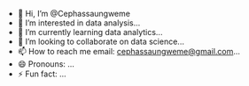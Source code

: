 - 👋 Hi, I’m @Cephassaungweme
- 👀 I’m interested in data analysis...
- 🌱 I’m currently learning data analytics...
- 💞️ I’m looking to collaborate on data science...
- 📫 How to reach me email: cephassaungweme@gmail.com...
- 😄 Pronouns: ...
- ⚡ Fun fact: ...

<!---
Cephassaungweme/Cephassaungweme is a ✨ special ✨ repository because its `README.md` (this file) appears on your GitHub profile.
You can click the Preview link to take a look at your changes.
--->
